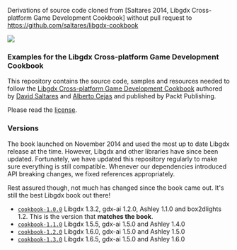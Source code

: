 Derivations of source code cloned from [Saltares 2014, Libgdx Cross-platform Game Development Cookbook]
without pull request to  
https://github.com/saltares/libgdx-cookbook


![](http://i.imgur.com/zd2KtbO.png?1)

### Examples for the Libgdx Cross-platform Game Development Cookbook

This repository contains the source code, samples and resources needed to follow the [Libgdx Cross-platform Game Development Cookbook](https://www.packtpub.com/game-development/libgdx-cross-platform-game-development-cookbook) authored by [David Saltares](https://github.com/saltares) and [Alberto Cejas](https://github.com/albertocejas) and published by Packt Publishing.

Please read the [license](https://github.com/saltares/libgdx-cookbook/blob/master/LICENSE.md).

### Versions

The book launched on November 2014 and used the most up to date Libgdx release at the time. However, Libgdx and other libraries have since been updated. Fortunately, we have updated this repository regularly to make sure everything is still compatible. Whenever our dependencies introduced API breaking changes, we fixed references appropriately.

Rest assured though, not much has changed since the book came out. It's still the best Libgdx book out there!

* [`cookbook-1.0.0`](https://github.com/saltares/libgdx-cookbook/releases/tag/cookbook-1.0.0) Libgdx 1.3.2, gdx-ai 1.2.0, Ashley 1.1.0 and box2dlights 1.2. This is the version that **matches the book**.
* [`cookbook-1.1.0`](https://github.com/saltares/libgdx-cookbook/releases/tag/cookbook-1.1.0) Libgdx 1.5.5, gdx-ai 1.5.0 and Ashley 1.4.0 
* [`cookbook-1.2.0`](https://github.com/saltares/libgdx-cookbook/releases/tag/cookbook-1.2.0) Libgdx 1.6.0, gdx-ai 1.5.0 and Ashley 1.5.0
* [`cookbook-1.3.0`](https://github.com/saltares/libgdx-cookbook/releases/tag/cookbook-1.3.0) Libgdx 1.6.5, gdx-ai 1.5.0 and Ashley 1.6.0
